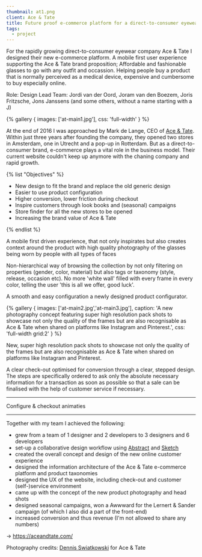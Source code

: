 ```yaml
---
thumbnail: at1.png
client: Ace & Tate
title: Future proof e-commerce platform for a direct-to-consumer eyewear company
tags:
  - project
---
```


For the rapidly growing direct-to-consumer eyewear company Ace & Tate I designed their new e-commerce platform. A mobile first user experience supporting the Ace & Tate brand proposition; Affordable and fashionable glasses to go with any outfit and occassion. Helping people buy a product that is normally perceived as a medical device, expensive and cumbersome to buy especially online.

Role: Design Lead
Team: Jordi van der Oord, Joram van den Boezem, Joris Fritzsche, Jons Janssens
(and some others, without a name starting with a J)

{% gallery {
  images: ['at-main1.jpg'],
  css: 'full-width'
} %}

At the end of 2016 I was approached by Mark de Lange, CEO of [Ace & Tate](https://aceandtate.com). Within just three years after founding the company, they opened two stores in Amsterdam, one in Utrecht and a pop-up in Rotterdam. But as a direct-to-consumer brand, e-commerce plays a vital role in the business model. Their current website couldn't keep up anymore with the chaning company and rapid growth.

{% list "Objectives" %}

- New design to fit the brand and replace the old generic design
- Easier to use product configuration
- Higher conversion, lower friction during checkout
- Inspire customers through look books and (seasonal) campaigns
- Store finder for all the new stores to be opened
- Increasing the brand value of Ace & Tate

{% endlist %}

A mobile first driven experience, that not only inspirates but also creates context around the product with high quality photography of the glasses being worn by people with all types of faces

Non-hierarchical way of browsing the collection by not only filtering on properties (gender, color, material) but also tags or taxonomy (style, release, occasion etc). No more 'white wall' filled with every frame in every color, telling the user 'this is all we offer, good luck'.

A smooth and easy configuration a newly designed product configurator.

{% gallery {
  images: ['at-main2.jpg','at-main3.jpg'],
  caption: 'A new photography concept featuring super high resolution pack shots to showcase not only the quality of the frames but are also recognisable as Ace & Tate when shared on platforms like Instagram and Pinterest.',
  css: 'full-width grid:2'
} %}

New, super high resolution pack shots to showcase not only the quality of the frames but are also recognisable as Ace & Tate when shared on platforms like Instagram and Pinterest.

A clear check-out optimised for conversion through a clear, stepped design. The steps are specifically ordered to ask only the absolute necessary information for a transaction as soon as possible so that a sale can be finalised with the help of customer service if necessary.

---

Configure & checkout animaties

---

Together with my team I achieved the following:

- grew from a team of 1 designer and 2 developers to 3 designers and 6 developers
- set-up a collaborative design workflow using [Abstract](https://getabstract.com) and [Sketch](https://sketch.com)
- created the overall concept and design of the new online customer experience
- designed the information architecture of the Ace & Tate e-commerce platform and product taxonomies
- designed the UX of the website, including check-out and customer (self-)service environment
- came up with the concept of the new product photography and head shots
- designed seasonal campaigns, won a Awwward for the Lernert & Sander campaign (of which I also did a part of the front-end)
- increased conversion and thus revenue (I'm not allowed to share any numbers)

&rarr; https://aceandtate.com/

Photography credits:
[Dennis Swiatkowski](https://www.dennisswiatkowski.com) for Ace & Tate
